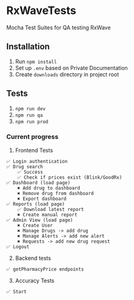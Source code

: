 # RxWaveTests
Mocha Test Suites for QA testing RxWave

## Installation 
1. Run `npm install`
2. Set up `.env` based on Private Documentation
3. Create `downloads` directory in project root

## Tests
1. `npm run dev`
2. `npm run qa`
3. `npm run prod`

### Current progress
  1. Frontend Tests
  
    ✅ Login authentication
    ✅ Drug search
        ✅ Success
        ✅ Check if prices exist (Blink/GoodRx)
    ✅ Dashboard (load page)
        ✖️ Add drug to dashboard
        ✖️ Remove drug from dashboard
        ✖️ Export dashboard
    ✅ Reports (load page)
        ✅ Download latest report
        ✖️ Create manual report
    ✅ Admin View (load page)
        ✖️ Create User
        ✖️ Manage Drugs -> add drug
        ✖️ Manage Alerts -> add new alert
        ✖️ Requests -> add new drug request
    ✅ Logout
    
  2. Backend tests
  
    ✅ getPharmacyPrice endpoints
  
  3. Accuracy Tests
  
    ✅ Start
